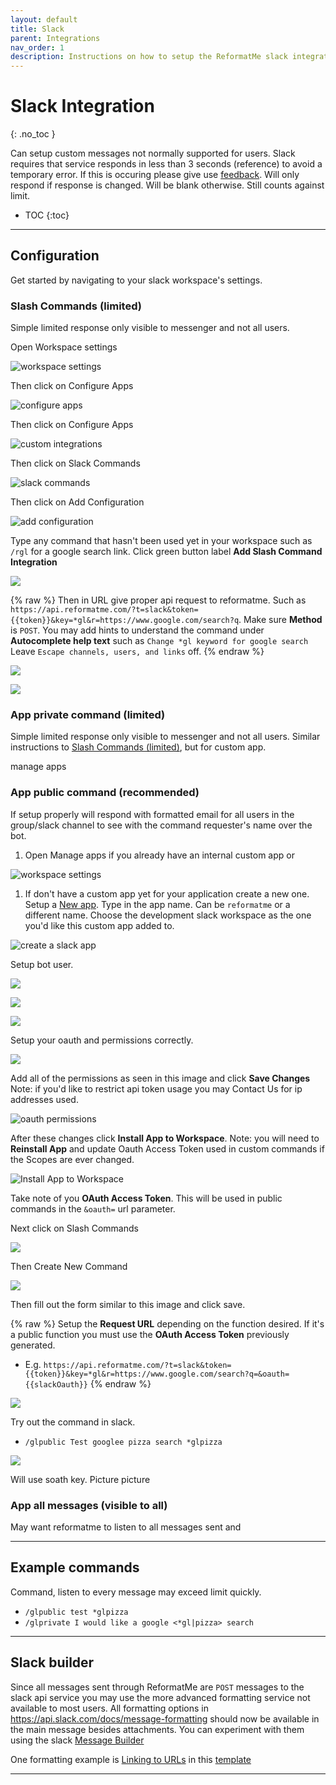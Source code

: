 ```yaml
---
layout: default
title: Slack
parent: Integrations
nav_order: 1
description: Instructions on how to setup the ReformatMe slack integration.
---
```


# Slack Integration
{: .no_toc }

Can setup custom messages not normally supported for users. Slack requires that service responds in less than 3 seconds (reference) to avoid a temporary error. If this is occuring please give use [feedback](/docs/feedback). Will only respond if response is changed. Will be blank otherwise. Still counts against limit.

* TOC
{:toc}

---

## Configuration

Get started by navigating to your slack workspace's settings.

### Slash Commands (limited)
Simple limited response only visible to messenger and not all users. 

Open Workspace settings

![workspace settings](/assets/images/slack/workspace-settings.png)

Then click on Configure Apps

![configure apps](/assets/images/slack/account-configure-apps.png)

Then click on Configure Apps

![custom integrations](/assets/images/slack/manage-custom-integrations.png)

Then click on Slack Commands

![slack commands](/assets/images/slack/slack-commands.png)

Then click on Add Configuration

![add configuration](/assets/images/slack/command-add-configuration.png)

Type any command that hasn't been used yet in your workspace such as `/rgl` for a google search link. 
Click green button label **Add Slash Command Integration**

![](/assets/images/slack/add-slash-command-integration.png)

{% raw %}
Then in URL give proper api request to reformatme. Such as `https://api.reformatme.com/?t=slack&token={{token}}&key=*gl&r=https://www.google.com/search?q`. Make sure **Method** is `POST`. You may add hints to understand the command under **Autocomplete help text** such as `Change *gl keyword for google search` Leave `Escape channels, users, and links` off.
{% endraw %}

![](/assets/images/slack/slack-cmd-integration-settings.png)

![](/)

### App private command (limited)
Simple limited response only visible to messenger and not all users. Similar instructions to [Slash Commands (limited)](#slash-commands-limited), but for custom app.

manage apps

### App public command (recommended)

If setup properly will respond with formatted email for all users in the group/slack channel to see with the command requester's name over the bot.

1. Open Manage apps if you already have an internal custom app or

![workspace settings](/assets/images/slack/workspace-settings.png)

1. If don't have a custom app yet for your application create a new one. Setup a [New app](https://api.slack.com/apps?new_app=1). Type in the app name. Can be `reformatme` or a different name. Choose the development slack workspace as the one you'd like this custom app added to.

![create a slack app](/assets/images/slack/create-a-app.png)

Setup bot user.

![](/assets/images/slack/features-bot-user.png)

![](/assets/images/slack/add-a-bot-user.png)

![](/assets/images/slack/add-bot-user.png)

Setup your oauth and permissions correctly.

![](/assets/images/slack/features-oauth-permissions.png)

Add all of the permissions as seen in this image and click **Save Changes**
Note: if you'd like to restrict api token usage you may Contact Us for ip addresses used.

![oauth permissions](/assets/images/slack/permissions.png)

After these changes click **Install App to Workspace**.
Note: you will need to **Reinstall App** and update Oauth Access Token used in custom commands if the Scopes are ever changed.

![Install App to Workspace](/assets/images/slack/install-app-to-workspace.png)

Take note of you **OAuth Access Token**. This will be used in public commands in the `&oauth=` url parameter.

Next click on Slash Commands

![](/assets/images/slack/features-slash-commands.png)

Then Create New Command

![](/assets/images/slack/create-new-command.png)

Then fill out the form similar to this image and click save.

{% raw %}
Setup the **Request URL** depending on the function desired. If it's a public function you must use the **OAuth Access Token** previously generated.
  * E.g. `https://api.reformatme.com/?t=slack&token={{token}}&key=*gl&r=https://www.google.com/search?q=&oauth={{slackOauth}}`
{% endraw %}

![](/assets/images/slack/create-new-command-form.png)

Try out the command in slack.
* `/glpublic Test googlee pizza search *glpizza`

![](/)


Will use soath key.
Picture picture

### App all messages (visible to all)

May want reformatme to listen to all messages sent and 

---

## Example commands

Command, listen to every message may exceed limit quickly.
* `/glpublic test *glpizza`
* `/glprivate I would like a google <*gl|pizza> search`

---

## Slack builder

Since all messages sent through ReformatMe are `POST` messages to the slack api service you may use the more advanced formatting service not available to most users. All formatting options in https://api.slack.com/docs/message-formatting should now be available in the main message besides attachments. You can experiment with them using the slack [Message Builder](https://api.slack.com/docs/messages/builder?msg=%7B%22text%22%3A%22I%20am%20a%20test%20message%20http%3A%2F%2Fslack.com%22%7D)


One formatting example is [Linking to URLs](https://api.slack.com/docs/message-formatting#linking_to_urls) in this [template](https://api.slack.com/docs/messages/builder?msg=%7B%22text%22%3A%22I%20am%20a%20test%20message%20%3Chttp%3A%2F%2Fslack.com%7Cslack%3E%22%7D)

---